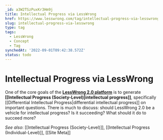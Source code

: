 ```yaml
---
_id: a3W2TSzPuxKr3Hm9j
title: Intellectual Progress via LessWrong
href: https://www.lesswrong.com/tag/intellectual-progress-via-lesswrong
slug: intellectual-progress-via-lesswrong
type: tag
tags:
  - LessWrong
  - Concept
  - Tag
synchedAt: '2022-09-01T09:42:38.572Z'
status: todo
---
```


# Intellectual Progress via LessWrong

One of the core goals of the [**LessWrong 2.0 platform**](https://www.lesswrong.com/about) is to generate **[[Intellectual Progress (Society-Level)|intellectual progress]]**, specifically [[Differential Intellectual Progress|differential intellectual progress]] on important questions. There is much to discuss: should LessWrong 2.0 be a vehicle for intellectual progress? Is it succeeding? What should it do to succeed more?

*See also*: [[Intellectual Progress (Society-Level)]], [[Intellectual Progress (Individual-Level)]], [[Site Meta]]
